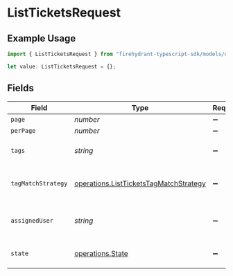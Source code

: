 # ListTicketsRequest

## Example Usage

```typescript
import { ListTicketsRequest } from "firehydrant-typescript-sdk/models/operations";

let value: ListTicketsRequest = {};
```

## Fields

| Field                                                                                            | Type                                                                                             | Required                                                                                         | Description                                                                                      |
| ------------------------------------------------------------------------------------------------ | ------------------------------------------------------------------------------------------------ | ------------------------------------------------------------------------------------------------ | ------------------------------------------------------------------------------------------------ |
| `page`                                                                                           | *number*                                                                                         | :heavy_minus_sign:                                                                               | N/A                                                                                              |
| `perPage`                                                                                        | *number*                                                                                         | :heavy_minus_sign:                                                                               | N/A                                                                                              |
| `tags`                                                                                           | *string*                                                                                         | :heavy_minus_sign:                                                                               | A comma separated list of tags                                                                   |
| `tagMatchStrategy`                                                                               | [operations.ListTicketsTagMatchStrategy](../../models/operations/listticketstagmatchstrategy.md) | :heavy_minus_sign:                                                                               | A matching strategy for the tags provided                                                        |
| `assignedUser`                                                                                   | *string*                                                                                         | :heavy_minus_sign:                                                                               | Filter tickets assigned to this user id                                                          |
| `state`                                                                                          | [operations.State](../../models/operations/state.md)                                             | :heavy_minus_sign:                                                                               | Filter tickets by state                                                                          |
